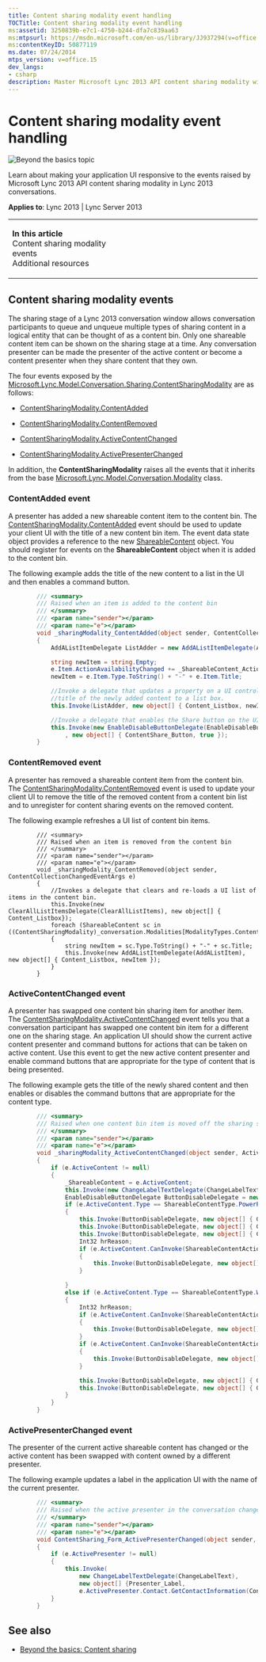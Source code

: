 ```yaml
---
title: Content sharing modality event handling
TOCTitle: Content sharing modality event handling
ms:assetid: 3250839b-e7c1-4750-b244-dfa7c839aa63
ms:mtpsurl: https://msdn.microsoft.com/en-us/library/JJ937294(v=office.15)
ms:contentKeyID: 50877119
ms.date: 07/24/2014
mtps_version: v=office.15
dev_langs:
- csharp
description: Master Microsoft Lync 2013 API content sharing modality with this comprehensive guide. Learn to make your UI responsive to events in Lync 2013 conversations.
---
```


# Content sharing modality event handling

![Beyond the basics topic](images/JJ937254.mod_icon_beyondbasics_long(Office.15).png "Beyond the basics topic")

Learn about making your application UI responsive to the events raised by Microsoft Lync 2013 API content sharing modality in Lync 2013 conversations.



**Applies to**: Lync 2013 | Lync Server 2013

<table>
<colgroup>
<col style="width: 50%" />
<col style="width: 50%" />
</colgroup>
<tbody>
<tr class="odd">
<td><p><strong>In this article</strong><br />
Content sharing modality events<br />
Additional resources</p></td>
<td><p></p></td>
</tr>
</tbody>
</table>

## Content sharing modality events

The sharing stage of a Lync 2013 conversation window allows conversation participants to queue and unqueue multiple types of sharing content in a logical entity that can be thought of as a content bin. Only one shareable content item can be shown on the sharing stage at a time. Any conversation presenter can be made the presenter of the active content or become a content presenter when they share content that they own.

The four events exposed by the [Microsoft.Lync.Model.Conversation.Sharing.ContentSharingModality](https://msdn.microsoft.com/en-us/library/jj266998\(v=office.15\)) are as follows:

  - [ContentSharingModality.ContentAdded](https://msdn.microsoft.com/en-us/library/jj293541\(v=office.15\))

  - [ContentSharingModality.ContentRemoved](https://msdn.microsoft.com/en-us/library/jj293209\(v=office.15\))

  - [ContentSharingModality.ActiveContentChanged](https://msdn.microsoft.com/en-us/library/jj278043\(v=office.15\))

  - [ContentSharingModality.ActivePresenterChanged](https://msdn.microsoft.com/en-us/library/jj266964\(v=office.15\))

In addition, the **ContentSharingModality** raises all the events that it inherits from the base [Microsoft.Lync.Model.Conversation.Modality](https://msdn.microsoft.com/en-us/library/jj274796\(v=office.15\)) class.

### ContentAdded event

A presenter has added a new shareable content item to the content bin. The [ContentSharingModality.ContentAdded](https://msdn.microsoft.com/en-us/library/jj293541\(v=office.15\)) event should be used to update your client UI with the title of a new content bin item. The event data state object provides a reference to the new [ShareableContent](https://msdn.microsoft.com/en-us/library/jj277217\(v=office.15\)) object. You should register for events on the **ShareableContent** object when it is added to the content bin.

The following example adds the title of the new content to a list in the UI and then enables a command button.

```csharp
        /// <summary>
        /// Raised when an item is added to the content bin
        /// </summary>
        /// <param name="sender"></param>
        /// <param name="e"></param>
        void _sharingModality_ContentAdded(object sender, ContentCollectionChangedEventArgs e)
        {
            AddAListItemDelegate ListAdder = new AddAListItemDelegate(AddAListItem);

            string newItem = string.Empty;
            e.Item.ActionAvailabilityChanged += _ShareableContent_ActionAvailabilityChanged;
            newItem = e.Item.Type.ToString() + "-" + e.Item.Title;

            //Invoke a delegate that updates a property on a UI control by adding the
            //title of the newly added content to a list box.
            this.Invoke(ListAdder, new object[] { Content_Listbox, newItem });

            //Invoke a delegate that enables the Share button on the UI
            this.Invoke(new EnableDisableButtonDelegate(EnableDisableButton)
                , new object[] { ContentShare_Button, true });
        }
```

### ContentRemoved event

A presenter has removed a shareable content item from the content bin. The [ContentSharingModality.ContentRemoved](https://msdn.microsoft.com/en-us/library/jj293209\(v=office.15\)) event is used to update your client UI to remove the title of the removed content from a content bin list and to unregister for content sharing events on the removed content.

The following example refreshes a UI list of content bin items.

``` 
        /// <summary>
        /// Raised when an item is removed from the content bin
        /// </summary>
        /// <param name="sender"></param>
        /// <param name="e"></param>
        void _sharingModality_ContentRemoved(object sender, ContentCollectionChangedEventArgs e)
        {
            //Invokes a delegate that clears and re-loads a UI list of items in the content bin.
            this.Invoke(new ClearAllListItemsDelegate(ClearAllListItems), new object[] { Content_Listbox});
            foreach (ShareableContent sc in ((ContentSharingModality)_conversation.Modalities[ModalityTypes.ContentSharing]).ContentCollection)
            {
                string newItem = sc.Type.ToString() + "-" + sc.Title;
                this.Invoke(new AddAListItemDelegate(AddAListItem), new object[] { Content_Listbox, newItem });
            }
        }
```

### ActiveContentChanged event

A presenter has swapped one content bin sharing item for another item. The [ContentSharingModality.ActiveContentChanged](https://msdn.microsoft.com/en-us/library/jj278043\(v=office.15\)) event tells you that a conversation participant has swapped one content bin item for a different one on the sharing stage. An application UI should show the current active content presenter and command buttons for actions that can be taken on active content. Use this event to get the new active content presenter and enable command buttons that are appropriate for the type of content that is being presented.

The following example gets the title of the newly shared content and then enables or disables the command buttons that are appropriate for the content type.

```csharp
        /// <summary>
        /// Raised when one content bin item is moved off the sharing stage and is replaced by another
        /// </summary>
        /// <param name="sender"></param>
        /// <param name="e"></param>
        void _sharingModality_ActiveContentChanged(object sender, ActiveContentChangedEventArgs e)
        {
            if (e.ActiveContent != null)
            {
                _ShareableContent = e.ActiveContent;
                this.Invoke(new ChangeLabelTextDelegate(ChangeLabelText), new object[] { ActiveContent_Label, e.ActiveContent.Title });
                EnableDisableButtonDelegate ButtonDisableDelegate = new EnableDisableButtonDelegate(EnableDisableButton);
                if (e.ActiveContent.Type == ShareableContentType.PowerPoint)
                {
                    this.Invoke(ButtonDisableDelegate, new object[] { GoBack_Button, true });
                    this.Invoke(ButtonDisableDelegate, new object[] { GoForward_Button, true });
                    this.Invoke(ButtonDisableDelegate, new object[] { ClearAnnotations_Button, false });
                    Int32 hrReason;
                    if (e.ActiveContent.CanInvoke(ShareableContentAction.ClearAllAnnotations, out hrReason))
                    {
                        this.Invoke(ButtonDisableDelegate, new object[] { ClearAnnotations_Button, true });
                    }

                }
                else if (e.ActiveContent.Type == ShareableContentType.Whiteboard)
                {
                    Int32 hrReason;
                    if (e.ActiveContent.CanInvoke(ShareableContentAction.ClearAllAnnotations, out hrReason))
                    {
                        this.Invoke(ButtonDisableDelegate, new object[] { ClearAnnotations_Button, true });
                    }
                    if (e.ActiveContent.CanInvoke(ShareableContentAction.SaveAnnotation, out hrReason))
                    {
                        this.Invoke(ButtonDisableDelegate, new object[] { SaveAnnotations_Button, true });
                    }

                    this.Invoke(ButtonDisableDelegate, new object[] { GoBack_Button, false });
                    this.Invoke(ButtonDisableDelegate, new object[] { GoForward_Button, false });
                }
            }
        }
```

### ActivePresenterChanged event

The presenter of the current active shareable content has changed or the active content has been swapped with content owned by a different presenter.

The following example updates a label in the application UI with the name of the current presenter.

```csharp
        /// <summary>
        /// Raised when the active presenter in the conversation changes
        /// </summary>
        /// <param name="sender"></param>
        /// <param name="e"></param>
        void ContentSharing_Form_ActivePresenterChanged(object sender, ActivePresenterChangedEventArgs e)
        {
            if (e.ActivePresenter != null)
            {
                this.Invoke(
                    new ChangeLabelTextDelegate(ChangeLabelText),
                    new object[] {Presenter_Label, 
                    e.ActivePresenter.Contact.GetContactInformation(ContactInformationType.DisplayName).ToString()});
            }
        }
```

## See also

  - [Beyond the basics: Content sharing](beyond-the-basics-content-sharing.md)

